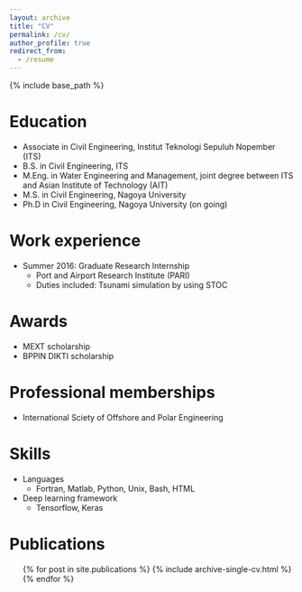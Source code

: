 ```yaml
---
layout: archive
title: "CV"
permalink: /cv/
author_profile: true
redirect_from:
  - /resume
---
```


{% include base_path %}

Education
======
* Associate in Civil Engineering, Institut Teknologi Sepuluh Nopember (ITS)
* B.S. in Civil Engineering, ITS
* M.Eng. in Water Engineering and Management, joint degree between ITS and Asian Institute of Technology (AIT) 
* M.S. in Civil Engineering, Nagoya University
* Ph.D in Civil Engineering, Nagoya University (on going)

Work experience
======
* Summer 2016: Graduate Research Internship
  * Port and Airport Research Institute (PARI)
  * Duties included: Tsunami simulation by using STOC

Awards
======
* MEXT scholarship
* BPPlN DIKTI scholarship

Professional memberships
======
* International Sciety of Offshore and Polar Engineering

Skills
======
* Languages
  * Fortran, Matlab, Python, Unix, Bash, HTML
* Deep learning framework
  * Tensorflow, Keras

Publications
======
  <ul>{% for post in site.publications %}
    {% include archive-single-cv.html %}
  {% endfor %}</ul>
